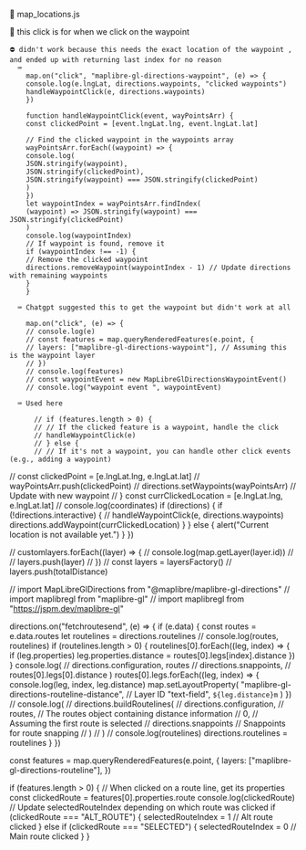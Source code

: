 📃 map_locations.js

🤔 this click is for when we click on the waypoint

    ⛔ didn't work because this needs the exact location of the waypoint , and ended up with returning last index for no reason
      ⌨
        map.on("click", "maplibre-gl-directions-waypoint", (e) => {
        console.log(e.lngLat, directions.waypoints, "clicked waypoints")
        handleWaypointClick(e, directions.waypoints)
        })

        function handleWaypointClick(event, wayPointsArr) {
        const clickedPoint = [event.lngLat.lng, event.lngLat.lat]

        // Find the clicked waypoint in the waypoints array
        wayPointsArr.forEach((waypoint) => {
        console.log(
        JSON.stringify(waypoint),
        JSON.stringify(clickedPoint),
        JSON.stringify(waypoint) === JSON.stringify(clickedPoint)
        )
        })
        let waypointIndex = wayPointsArr.findIndex(
        (waypoint) => JSON.stringify(waypoint) === JSON.stringify(clickedPoint)
        )
        console.log(waypointIndex)
        // If waypoint is found, remove it
        if (waypointIndex !== -1) {
        // Remove the clicked waypoint
        directions.removeWaypoint(waypointIndex - 1) // Update directions with remaining waypoints
        }
        }

      ⌨ Chatgpt suggested this to get the waypoint but didn't work at all

        map.on("click", (e) => {
        // console.log(e)
        // const features = map.queryRenderedFeatures(e.point, {
        // layers: ["maplibre-gl-directions-waypoint"], // Assuming this is the waypoint layer
        // })
        // console.log(features)
        // const waypointEvent = new MapLibreGlDirectionsWaypointEvent()
        // console.log("waypoint event ", waypointEvent)

      ⌨ Used here

          // if (features.length > 0) {
          // // If the clicked feature is a waypoint, handle the click
          // handleWaypointClick(e)
          // } else {
          // // If it's not a waypoint, you can handle other click events (e.g., adding a waypoint)

// const clickedPoint = [e.lngLat.lng, e.lngLat.lat]
// wayPointsArr.push(clickedPoint)
// directions.setWaypoints(wayPointsArr) // Update with new waypoint
// }
const currClickedLocation = [e.lngLat.lng, e.lngLat.lat]
// console.log(coordinates)
if (directions) {
if (!directions.interactive) {
// handleWaypointClick(e, directions.waypoints)
directions.addWaypoint(currClickedLocation)
}
} else {
alert("Current location is not available yet.")
}
})

// customlayers.forEach((layer) => {
// console.log(map.getLayer(layer.id))
// // layers.push(layer)
// })
// const layers = layersFactory()
// layers.push(totalDistance)

// import MapLibreGlDirections from "@maplibre/maplibre-gl-directions"
// import maplibregl from "maplibre-gl"
// import maplibregl from "https://jspm.dev/maplibre-gl"

directions.on("fetchroutesend", (e) => {
if (e.data) {
const routes = e.data.routes
let routelines = directions.routelines
// console.log(routes, routelines)
if (routelines.length > 0) {
routelines[0].forEach((leg, index) => {
if (leg.properties)
leg.properties.distance = routes[0].legs[index].distance
})
}
console.log(
// directions.configuration,
routes
// directions.snappoints,
// routes[0].legs[0].distance
)
routes[0].legs.forEach((leg, index) => {
console.log(leg, index, leg.distance)
map.setLayoutProperty(
"maplibre-gl-directions-routeline-distance", // Layer ID
"text-field",
`${leg.distance}m`
)
})
// console.log(
// directions.buildRoutelines(
// directions.configuration,
// routes, // The routes object containing distance information
// 0, // Assuming the first route is selected
// directions.snappoints // Snappoints for route snapping
// )
// )
// console.log(routelines)
directions.routelines = routelines
}
})

const features = map.queryRenderedFeatures(e.point, {
layers: ["maplibre-gl-directions-routeline"],
})

if (features.length > 0) {
// When clicked on a route line, get its properties
const clickedRoute = features[0].properties.route
console.log(clickedRoute)
// Update selectedRouteIndex depending on which route was clicked
if (clickedRoute === "ALT_ROUTE") {
selectedRouteIndex = 1 // Alt route clicked
} else if (clickedRoute === "SELECTED") {
selectedRouteIndex = 0 // Main route clicked
}
}
